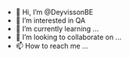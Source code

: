 - 👋 Hi, I’m @DeyvissonBE
- 👀 I’m interested in QA
- 🌱 I’m currently learning ...
- 💞️ I’m looking to collaborate on ...
- 📫 How to reach me ...

<!---
DeyvissonBE/DeyvissonBE is a ✨ special ✨ repository because its `README.md` (this file) appears on your GitHub profile.
You can click the Preview link to take a look at your changes.
--->
